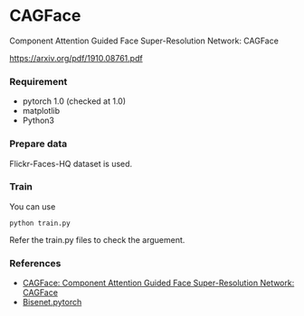 # CAGFace

Component Attention Guided Face Super-Resolution Network: CAGFace

https://arxiv.org/pdf/1910.08761.pdf

### Requirement
* pytorch 1.0 (checked at 1.0) 
* matplotlib
* Python3

### Prepare data 
Flickr-Faces-HQ dataset is used. 

### Train
You can use 
``` 
python train.py 
``` 

Refer the train.py files to check the arguement.

### References
* [CAGFace: Component Attention Guided Face Super-Resolution Network: CAGFace](https://arxiv.org/pdf/1910.08761.pdf)
* [Bisenet.pytorch](https://github.com/CoinCheung/BiSeNet)

